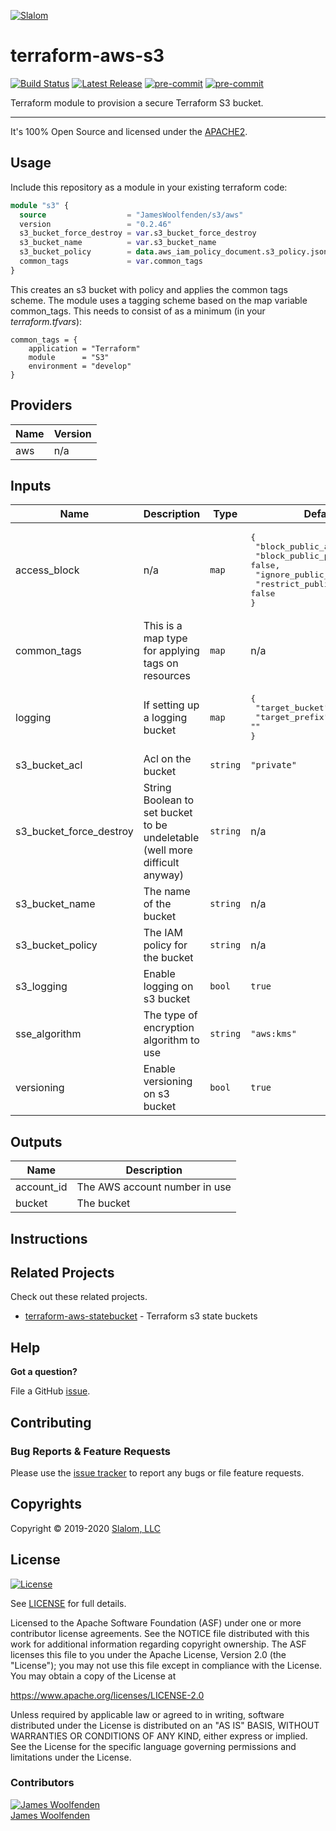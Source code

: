 
[![Slalom][logo]](https://slalom.com)

# terraform-aws-s3

[![Build Status](https://api.travis-ci.com/JamesWoolfenden/terraform-aws-s3.svg?branch=master)](https://travis-ci.com/JamesWoolfenden/terraform-aws-s3)
[![Latest Release](https://img.shields.io/github/release/JamesWoolfenden/terraform-aws-s3.svg)](https://github.com/JamesWoolfenden/terraform-aws-s3/releases/latest)
[![pre-commit](https://img.shields.io/badge/pre--commit-enabled-brightgreen?logo=pre-commit&logoColor=white)](https://github.com/pre-commit/pre-commit)
[![pre-commit](https://img.shields.io/badge/checkov-verified-brightgreen)](https://www.checkov.io/)

Terraform module to provision a secure Terraform S3 bucket.

---

It's 100% Open Source and licensed under the [APACHE2](LICENSE).

## Usage

Include this repository as a module in your existing terraform code:

```terraform
module "s3" {
  source                  = "JamesWoolfenden/s3/aws"
  version                 = "0.2.46"
  s3_bucket_force_destroy = var.s3_bucket_force_destroy
  s3_bucket_name          = var.s3_bucket_name
  s3_bucket_policy        = data.aws_iam_policy_document.s3_policy.json
  common_tags             = var.common_tags
}
```

This creates an s3 bucket with policy and applies the common tags scheme.
The module uses a tagging scheme based on the map variable common_tags.
This needs to consist of as a minimum (in your _terraform.tfvars_):

```HCL
common_tags = {
    application = "Terraform"
    module      = "S3"
    environment = "develop"
}
```
<!-- BEGINNING OF PRE-COMMIT-TERRAFORM DOCS HOOK -->
## Providers

| Name | Version |
|------|---------|
| aws | n/a |

## Inputs

| Name | Description | Type | Default | Required |
|------|-------------|------|---------|:-----:|
| access\_block | n/a | `map` | <pre>{<br>  "block_public_acls": false,<br>  "block_public_policy": false,<br>  "ignore_public_acls": false,<br>  "restrict_public_buckets": false<br>}<br></pre> | no |
| common\_tags | This is a map type for applying tags on resources | `map` | n/a | yes |
| logging | If setting up a logging bucket | `map` | <pre>{<br>  "target_bucket": "",<br>  "target_prefix": ""<br>}<br></pre> | no |
| s3\_bucket\_acl | Acl on the bucket | `string` | `"private"` | no |
| s3\_bucket\_force\_destroy | String Boolean to set bucket to be undeletable (well more difficult anyway) | `string` | n/a | yes |
| s3\_bucket\_name | The name of the bucket | `string` | n/a | yes |
| s3\_bucket\_policy | The IAM policy for the bucket | `string` | n/a | yes |
| s3\_logging | Enable logging on s3 bucket | `bool` | `true` | no |
| sse\_algorithm | The type of encryption algorithm to use | `string` | `"aws:kms"` | no |
| versioning | Enable versioning on s3 bucket | `bool` | `true` | no |

## Outputs

| Name | Description |
|------|-------------|
| account\_id | The AWS account number in use |
| bucket | The  bucket |

<!-- END OF PRE-COMMIT-TERRAFORM DOCS HOOK -->

## Instructions

## Related Projects

Check out these related projects.

- [terraform-aws-statebucket](https://github.com/jameswoolfenden/terraform-aws-statebucket) - Terraform s3 state buckets

## Help

**Got a question?**

File a GitHub [issue](https://github.com/JamesWoolfenden/terraform-aws-3/issues).

## Contributing

### Bug Reports & Feature Requests

Please use the [issue tracker](https://github.com/JamesWoolfenden/terraform-aws-3/issues) to report any bugs or file feature requests.

## Copyrights

Copyright © 2019-2020 [Slalom, LLC](https://slalom.com)

## License

[![License](https://img.shields.io/badge/License-Apache%202.0-blue.svg)](https://opensource.org/licenses/Apache-2.0)

See [LICENSE](LICENSE) for full details.

Licensed to the Apache Software Foundation (ASF) under one
or more contributor license agreements.  See the NOTICE file
distributed with this work for additional information
regarding copyright ownership.  The ASF licenses this file
to you under the Apache License, Version 2.0 (the
"License"); you may not use this file except in compliance
with the License.  You may obtain a copy of the License at

<https://www.apache.org/licenses/LICENSE-2.0>

Unless required by applicable law or agreed to in writing,
software distributed under the License is distributed on an
"AS IS" BASIS, WITHOUT WARRANTIES OR CONDITIONS OF ANY
KIND, either express or implied.  See the License for the
specific language governing permissions and limitations
under the License.

### Contributors

[![James Woolfenden][jameswoolfenden_avatar]][jameswoolfenden_homepage]<br/>[James Woolfenden][jameswoolfenden_homepage]

[jameswoolfenden_homepage]: https://github.com/jameswoolfenden
[jameswoolfenden_avatar]: https://github.com/jameswoolfenden.png?size=150
[logo]: https://gist.githubusercontent.com/JamesWoolfenden/5c457434351e9fe732ca22b78fdd7d5e/raw/15933294ae2b00f5dba6557d2be88f4b4da21201/slalom-logo.png
[website]: https://slalom.com
[github]: https://github.com/jameswoolfenden
[linkedin]: https://www.linkedin.com/company/slalom-consulting/
[twitter]: https://twitter.com/Slalom

[share_twitter]: https://twitter.com/intent/tweet/?text=terraform-aws-s3&url=https://github.com/JamesWoolfenden/terraform-aws-3
[share_linkedin]: https://www.linkedin.com/shareArticle?mini=true&title=terraform-aws-s3&url=https://github.com/JamesWoolfenden/terraform-aws-3
[share_reddit]: https://reddit.com/submit/?url=https://github.com/JamesWoolfenden/terraform-aws-3
[share_facebook]: https://facebook.com/sharer/sharer.php?u=https://github.com/JamesWoolfenden/terraform-aws-3
[share_email]: mailto:?subject=terraform-aws-s3&body=https://github.com/JamesWoolfenden/terraform-aws-3
